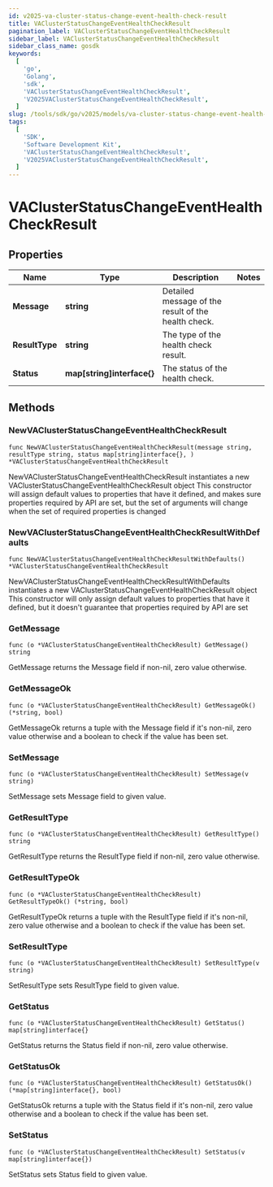 ```yaml
---
id: v2025-va-cluster-status-change-event-health-check-result
title: VAClusterStatusChangeEventHealthCheckResult
pagination_label: VAClusterStatusChangeEventHealthCheckResult
sidebar_label: VAClusterStatusChangeEventHealthCheckResult
sidebar_class_name: gosdk
keywords:
  [
    'go',
    'Golang',
    'sdk',
    'VAClusterStatusChangeEventHealthCheckResult',
    'V2025VAClusterStatusChangeEventHealthCheckResult',
  ]
slug: /tools/sdk/go/v2025/models/va-cluster-status-change-event-health-check-result
tags:
  [
    'SDK',
    'Software Development Kit',
    'VAClusterStatusChangeEventHealthCheckResult',
    'V2025VAClusterStatusChangeEventHealthCheckResult',
  ]
---
```


# VAClusterStatusChangeEventHealthCheckResult

## Properties

| Name | Type | Description | Notes |
| --- | --- | --- | --- |
| **Message** | **string** | Detailed message of the result of the health check. |
| **ResultType** | **string** | The type of the health check result. |
| **Status** | **map[string]interface{}** | The status of the health check. |

## Methods

### NewVAClusterStatusChangeEventHealthCheckResult

`func NewVAClusterStatusChangeEventHealthCheckResult(message string, resultType string, status map[string]interface{}, ) *VAClusterStatusChangeEventHealthCheckResult`

NewVAClusterStatusChangeEventHealthCheckResult instantiates a new VAClusterStatusChangeEventHealthCheckResult object This constructor will assign default values to properties that have it defined, and makes sure properties required by API are set, but the set of arguments will change when the set of required properties is changed

### NewVAClusterStatusChangeEventHealthCheckResultWithDefaults

`func NewVAClusterStatusChangeEventHealthCheckResultWithDefaults() *VAClusterStatusChangeEventHealthCheckResult`

NewVAClusterStatusChangeEventHealthCheckResultWithDefaults instantiates a new VAClusterStatusChangeEventHealthCheckResult object This constructor will only assign default values to properties that have it defined, but it doesn't guarantee that properties required by API are set

### GetMessage

`func (o *VAClusterStatusChangeEventHealthCheckResult) GetMessage() string`

GetMessage returns the Message field if non-nil, zero value otherwise.

### GetMessageOk

`func (o *VAClusterStatusChangeEventHealthCheckResult) GetMessageOk() (*string, bool)`

GetMessageOk returns a tuple with the Message field if it's non-nil, zero value otherwise and a boolean to check if the value has been set.

### SetMessage

`func (o *VAClusterStatusChangeEventHealthCheckResult) SetMessage(v string)`

SetMessage sets Message field to given value.

### GetResultType

`func (o *VAClusterStatusChangeEventHealthCheckResult) GetResultType() string`

GetResultType returns the ResultType field if non-nil, zero value otherwise.

### GetResultTypeOk

`func (o *VAClusterStatusChangeEventHealthCheckResult) GetResultTypeOk() (*string, bool)`

GetResultTypeOk returns a tuple with the ResultType field if it's non-nil, zero value otherwise and a boolean to check if the value has been set.

### SetResultType

`func (o *VAClusterStatusChangeEventHealthCheckResult) SetResultType(v string)`

SetResultType sets ResultType field to given value.

### GetStatus

`func (o *VAClusterStatusChangeEventHealthCheckResult) GetStatus() map[string]interface{}`

GetStatus returns the Status field if non-nil, zero value otherwise.

### GetStatusOk

`func (o *VAClusterStatusChangeEventHealthCheckResult) GetStatusOk() (*map[string]interface{}, bool)`

GetStatusOk returns a tuple with the Status field if it's non-nil, zero value otherwise and a boolean to check if the value has been set.

### SetStatus

`func (o *VAClusterStatusChangeEventHealthCheckResult) SetStatus(v map[string]interface{})`

SetStatus sets Status field to given value.
